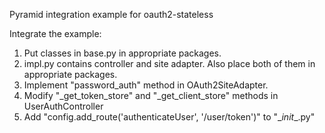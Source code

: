 Pyramid integration example for oauth2-stateless

Integrate the example:

1. Put classes in base.py in appropriate packages. 
2. impl.py contains controller and site adapter. Also place both of them in appropriate packages. 
3. Implement "password_auth" method in OAuth2SiteAdapter.
4. Modify "_get_token_store" and "_get_client_store" methods in UserAuthController
5. Add "config.add_route('authenticateUser', '/user/token')"  to "\__init__\.py"
